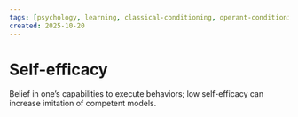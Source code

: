 ```yaml
---
tags: [psychology, learning, classical-conditioning, operant-conditioning, observational-learning, cognition]
created: 2025-10-20
---
```

# Self-efficacy

Belief in one’s capabilities to execute behaviors; low self-efficacy can increase imitation of competent models.
